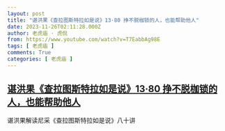 ```yaml
---
layout: post
title: "谌洪果《查拉图斯特拉如是说》13·80 挣不脱枷锁的人，也能帮助他人"
date: 2023-11-26T02:11:28.000Z
author: 老虎庙 · 虎侃
from: https://www.youtube.com/watch?v=T7EabbAg98E
tags: [ 老虎庙 ]
comments: True
categories: [ 老虎庙 ]
---
```

<!--1700964688000-->
[谌洪果《查拉图斯特拉如是说》13·80 挣不脱枷锁的人，也能帮助他人](https://www.youtube.com/watch?v=T7EabbAg98E)
------

<div>
谌洪果解读尼采《查拉图斯特拉如是说》八十讲
</div>

